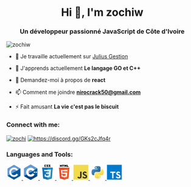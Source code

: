 <h1 align="center">Hi 👋, I'm zochiw</h1>
<h3 align="center">Un développeur passionné JavaScript de Côte d'Ivoire</h3>

<p align="left"> <img src="https://komarev.com/ghpvc/?username=zochiw&label=Profile%20views&color=0e75b6&style=flat" alt="zochiw" /> </p>

- 🔭 Je travaille actuellement sur [Julius Gestion](https://github.com/zochiw/Bot-discord-tout-en-un)

- 🌱 J'apprends actuellement **Le langage GO et C++**

- 💬 Demandez-moi à propos de **react**

- 📫 Comment me joindre **nirocrack50@gmail.com**

- ⚡ Fait amusant **La vie c'est pas le biscuit**

<h3 align="left">Connect with me:</h3>
<p align="left">
<a href="https://dev.to/zochi" target="blank"><img align="center" src="https://raw.githubusercontent.com/rahuldkjain/github-profile-readme-generator/master/src/images/icons/Social/devto.svg" alt="zochi" height="30" width="40" /></a>
<a href="https://discord.gg/https://discord.gg/GKs2cJfq4r" target="blank"><img align="center" src="https://raw.githubusercontent.com/rahuldkjain/github-profile-readme-generator/master/src/images/icons/Social/discord.svg" alt="https://discord.gg/GKs2cJfq4r" height="30" width="40" /></a>
</p>

<h3 align="left">Languages and Tools:</h3>
<p align="left"> <a href="https://www.cprogramming.com/" target="_blank" rel="noreferrer"> <img src="https://raw.githubusercontent.com/devicons/devicon/master/icons/c/c-original.svg" alt="c" width="40" height="40"/> </a> <a href="https://www.w3schools.com/cpp/" target="_blank" rel="noreferrer"> <img src="https://raw.githubusercontent.com/devicons/devicon/master/icons/cplusplus/cplusplus-original.svg" alt="cplusplus" width="40" height="40"/> </a> <a href="https://www.w3schools.com/css/" target="_blank" rel="noreferrer"> <img src="https://raw.githubusercontent.com/devicons/devicon/master/icons/css3/css3-original-wordmark.svg" alt="css3" width="40" height="40"/> </a> <a href="https://www.w3.org/html/" target="_blank" rel="noreferrer"> <img src="https://raw.githubusercontent.com/devicons/devicon/master/icons/html5/html5-original-wordmark.svg" alt="html5" width="40" height="40"/> </a> <a href="https://developer.mozilla.org/en-US/docs/Web/JavaScript" target="_blank" rel="noreferrer"> <img src="https://raw.githubusercontent.com/devicons/devicon/master/icons/javascript/javascript-original.svg" alt="javascript" width="40" height="40"/> </a> <a href="https://www.python.org" target="_blank" rel="noreferrer"> <img src="https://raw.githubusercontent.com/devicons/devicon/master/icons/python/python-original.svg" alt="python" width="40" height="40"/> </a> <a href="https://www.typescriptlang.org/" target="_blank" rel="noreferrer"> <img src="https://raw.githubusercontent.com/devicons/devicon/master/icons/typescript/typescript-original.svg" alt="typescript" width="40" height="40"/> </a> </p>


